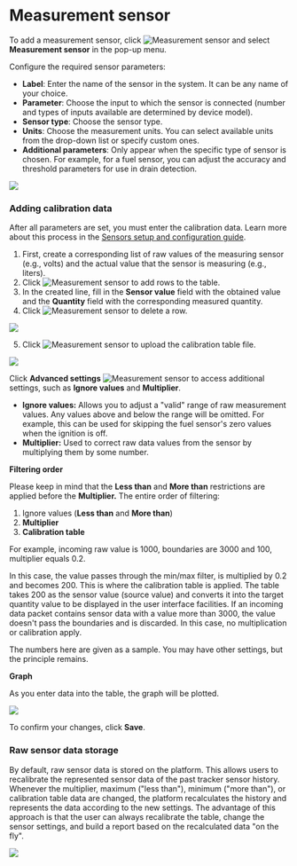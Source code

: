 # Measurement sensor

To add a measurement sensor, click ![Measurement sensor](https://www.navixy.com/wp-content/uploads/2021/10/add.png) and select **Measurement sensor** in the pop-up menu.

Configure the required sensor parameters:

* **Label**: Enter the name of the sensor in the system. It can be any name of your choice.
* **Parameter**: Choose the input to which the sensor is connected (number and types of inputs available are determined by device model).
* **Sensor type**: Choose the sensor type.
* **Units**: Choose the measurement units. You can select available units from the drop-down list or specify custom ones.
* **Additional parameters**: Only appear when the specific type of sensor is chosen. For example, for a fuel sensor, you can adjust the accuracy and threshold parameters for use in drain detection.

![](https://2096203889-files.gitbook.io/~/files/v0/b/gitbook-x-prod.appspot.com/o/spaces%2F446mKak1zDrGv70ahuYZ%2Fuploads%2Fgit-blob-81d5ec35346c1ff118f46f369df1c31fca0b6749%2Fimage-20241118-030748.png?alt=media)

### Adding calibration data

After all parameters are set, you must enter the calibration data. Learn more about this process in the [Sensors setup and configuration guide](https://app.gitbook.com/s/IgDb43gtyXcm1Av4h1np/vehicle-telematics-technology/fuel-management/fuel-control-in-navixy/sensors-setup-and-configuration).

1. First, create a corresponding list of raw values of the measuring sensor (e.g., volts) and the actual value that the sensor is measuring (e.g., liters).
2. Click ![Measurement sensor](https://www.navixy.com/wp-content/uploads/2021/10/add.png) to add rows to the table.
3. In the created line, fill in the **Sensor value** field with the obtained value and the **Quantity** field with the corresponding measured quantity.
4. Click ![Measurement sensor](https://www.navixy.com/wp-content/uploads/2021/10/del.png) to delete a row.

![](https://2096203889-files.gitbook.io/~/files/v0/b/gitbook-x-prod.appspot.com/o/spaces%2F446mKak1zDrGv70ahuYZ%2Fuploads%2Fgit-blob-2eba5472df6e1eb6c2ee3ea528d7fa182d8af70e%2Fimage-20241118-030907.png?alt=media)

5. Click ![Measurement sensor](https://www.navixy.com/wp-content/uploads/2021/10/upload.png) to upload the calibration table file.

![](https://2096203889-files.gitbook.io/~/files/v0/b/gitbook-x-prod.appspot.com/o/spaces%2F446mKak1zDrGv70ahuYZ%2Fuploads%2Fgit-blob-3676c82231006ab4a189bf196774eabc2e37fb08%2Fimage-20241118-030950.png?alt=media)

Click **Advanced settings** ![Measurement sensor](https://www.navixy.com/wp-content/uploads/2021/10/advanced_settings.png) to access additional settings, such as **Ignore values** and **Multiplier**.

* **Ignore values:** Allows you to adjust a "valid" range of raw measurement values. Any values above and below the range will be omitted. For example, this can be used for skipping the fuel sensor's zero values when the ignition is off.
* **Multiplier:** Used to correct raw data values from the sensor by multiplying them by some number.

**Filtering order**

Please keep in mind that the **Less than** and **More than** restrictions are applied before the **Multiplier.** The entire order of filtering:

1. Ignore values (**Less than** and **More than**)
2. **Multiplier**
3. **Calibration table**

For example, incoming raw value is 1000, boundaries are 3000 and 100, multiplier equals 0.2.

In this case, the value passes through the min/max filter, is multiplied by 0.2 and becomes 200. This is where the calibration table is applied. The table takes 200 as the sensor value (source value) and converts it into the target quantity value to be displayed in the user interface facilities. If an incoming data packet contains sensor data with a value more than 3000, the value doesn't pass the boundaries and is discarded. In this case, no multiplication or calibration apply.

The numbers here are given as a sample. You may have other settings, but the principle remains.

**Graph**

As you enter data into the table, the graph will be plotted.

![](https://2096203889-files.gitbook.io/~/files/v0/b/gitbook-x-prod.appspot.com/o/spaces%2F446mKak1zDrGv70ahuYZ%2Fuploads%2Fgit-blob-f8a55afd314e609e31e8b16f6057a93e8524a43e%2Fimage-20241118-031012.png?alt=media)

To confirm your changes, click **Save**.

### **Raw sensor data storage**

By default, raw sensor data is stored on the platform. This allows users to recalibrate the represented sensor data of the past tracker sensor history. Whenever the multiplier, maximum ("less than"), minimum ("more than"), or calibration table data are changed, the platform recalculates the history and represents the data according to the new settings. The advantage of this approach is that the user can always recalibrate the table, change the sensor settings, and build a report based on the recalculated data "on the fly".

![](https://2096203889-files.gitbook.io/~/files/v0/b/gitbook-x-prod.appspot.com/o/spaces%2F446mKak1zDrGv70ahuYZ%2Fuploads%2Fgit-blob-9ba8af0667feb4367d01c2da7d280f32871f00be%2Fimage-20241118-031112.png?alt=media)
